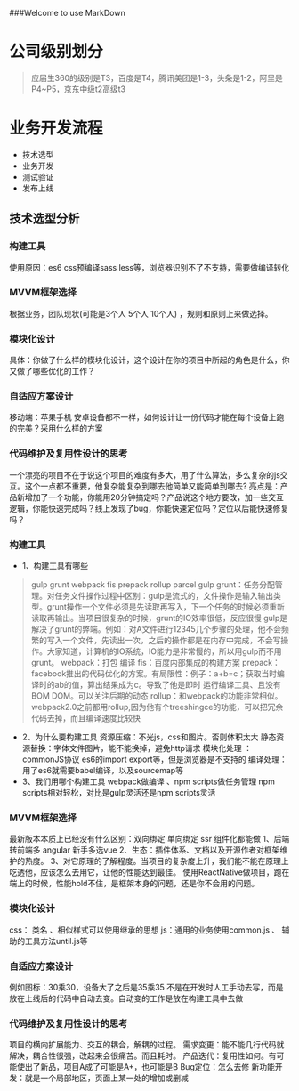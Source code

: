 ###Welcome to use MarkDown
# 公司级别划分
> 应届生360的级别是T3，百度是T4，腾讯美团是1-3，头条是1-2，阿里是P4~P5，京东中级t2高级t3

# 业务开发流程
* 技术选型
* 业务开发
* 测试验证
* 发布上线

## 技术选型分析
> 
### 构建工具
使用原因：es6 css预编译sass less等，浏览器识别不了不支持，需要做编译转化
### MVVM框架选择
根据业务，团队现状(可能是3个人 5个人 10个人) ，规则和原则上来做选择。
### 模块化设计
具体：你做了什么样的模块化设计，这个设计在你的项目中所起的角色是什么，你又做了哪些优化的工作？
### 自适应方案设计
移动端：苹果手机 安卓设备都不一样，如何设计让一份代码才能在每个设备上跑的完美？采用什么样的方案
### 代码维护及复用性设计的思考
一个漂亮的项目不在于说这个项目的难度有多大，用了什么算法，多么复杂的js交互。这个一点都不重要，他复杂能复杂到哪去他简单又能简单到哪去?
亮点是：产品新增加了一个功能，你能用20分钟搞定吗？产品说这个地方要改，加一些交互逻辑，你能快速完成吗？线上发现了bug，你能快速定位吗？定位以后能快速修复吗？

### 构建工具
* 1、构建工具有哪些
> gulp grunt webpack fis prepack rollup parcel
  gulp grunt：任务分配管理。对任务文件操作过程中区别：gulp是流式的，文件操作是输入输出类型。grunt操作一个文件必须是先读取再写入，下一个任务的时候必须重新读取再输出。当项目很复杂的时候，grunt的IO效率很低，反应很慢
  gulp是解决了grunt的弊端。例如：对A文件进行12345几个步骤的处理，他不会频繁的写入一个文件，先读出一次，之后的操作都是在内存中完成，不会写操作。大家知道，计算机的IO系统，IO能力是非常慢的，所以用gulp而不用grunt。
  webpack：打包 编译
  fis：百度内部集成的构建方案
  prepack：facebook推出的代码优化的方案。有局限性：例子：a+b=c；获取当时编译时的ab的值，算出结果成为c。导致了他是即时 运行编译工具、且没有BOM DOM。可以关注后期的动态
  rollup：和webpack的功能非常相似。webpack2.0之前都用rollup,因为他有个treeshingce的功能，可以把冗余代码去掉，而且编译速度比较快
* 2、为什么要构建工具
     资源压缩：不光js，css和图片。否则体积太大
     静态资源替换：字体文件图片，能不能换掉，避免http请求 
     模块化处理 ：commonJS协议 es6的import export等，但是浏览器是不支持的
     编译处理：用了es6就需要babel编译，以及sourcemap等
* 3、我们用哪个构建工具
webpack做编译 、npm scripts做任务管理
npm scripts相对轻松，对比是gulp灵活还是npm scripts灵活

### MVVM框架选择
最新版本本质上已经没有什么区别：双向绑定 单向绑定 ssr 组件化都能做
1、后端转前端多 angular 新手多选vue
2、生态：插件体系、文档以及开源作者对框架维护的热度。
3、对它原理的了解程度。当项目的复杂度上升，我们能不能在原理上吃透他，应该怎么去用它，让他的性能达到最佳。
使用ReactNative做项目，跑在端上的时候，性能hold不住，是框架本身的问题，还是你不会用的问题。

### 模块化设计
css： 类名 、相似样式可以使用继承的思想
js：通用的业务使用common.js 、 辅助的工具方法until.js等

### 自适应方案设计
例如图标：30乘30，设备大了之后是35乘35
不是在开发时人工手动去写，而是放在上线后的代码中自动去变。自动变的工作是放在构建工具中去做

### 代码维护及复用性设计的思考
项目的横向扩展能力、交互的耦合，解耦的过程。
需求变更：能不能几行代码就解决，耦合性很强，改起来会很痛苦。而且耗时。
产品迭代：复用性如何。有可能使出了新品，项目A成了可能是A+，也可能是B
Bug定位：怎么去修
新功能开发：就是一个局部地区，页面上某一处的增加或删减